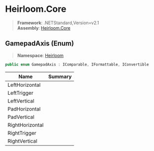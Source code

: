 # Heirloom.Core

> **Framework**: .NETStandard,Version=v2.1  
> **Assembly**: [Heirloom.Core][0]

## GamepadAxis (Enum)

> **Namespace**: [Heirloom][0]

```cs
public enum GamepadAxis : IComparable, IFormattable, IConvertible
```

| Name            | Summary |
|-----------------|---------|
| LeftHorizontal  |         |
| LeftTrigger     |         |
| LeftVertical    |         |
| PadHorizontal   |         |
| PadVertical     |         |
| RightHorizontal |         |
| RightTrigger    |         |
| RightVertical   |         |

[0]: ../../Heirloom.Core.md
